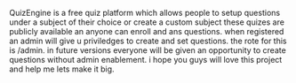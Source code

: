 QuizEngine is a free quiz platform which allows people to setup questions under a subject of their choice
or create a custom subject these quizes are publicly available an anyone can enroll and ans questions.
when registered an admin will give u priviledges to create and set questions. the rote for this is /admin.
in future versions everyone will be given an opportunity to create questions without admin enablement. 
i hope you guys will love this project and help me lets make it big.
